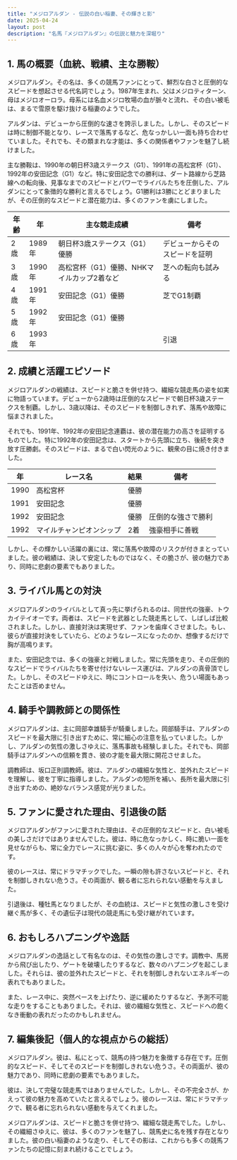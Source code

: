 ```yaml
---
title: "メジロアルダン - 伝説の白い稲妻、その輝きと影"
date: 2025-04-24
layout: post
description: "名馬『メジロアルダン』の伝説と魅力を深堀り"
---
```


## 1. 馬の概要（血統、戦績、主な勝鞍）

メジロアルダン。その名は、多くの競馬ファンにとって、鮮烈な白さと圧倒的なスピードを想起させる代名詞でしょう。1987年生まれ、父はメジロティターン、母はメジロオーロラ。母系には名血メジロ牧場の血が脈々と流れ、その白い被毛は、まるで雪原を駆け抜ける稲妻のようでした。

アルダンは、デビューから圧倒的な速さを誇示しました。しかし、そのスピードは時に制御不能となり、レースで落馬するなど、危なっかしい一面も持ち合わせていました。それでも、その類まれな才能は、多くの関係者やファンを魅了し続けました。

主な勝鞍は、1990年の朝日杯3歳ステークス（G1）、1991年の高松宮杯（G1）、1992年の安田記念（G1）など。特に安田記念での勝利は、ダート路線から芝路線への転向後、見事なまでのスピードとパワーでライバルたちを圧倒した、アルダンにとって象徴的な勝利と言えるでしょう。G1勝利は3勝にとどまりましたが、その圧倒的なスピードと潜在能力は、多くのファンを虜にしました。

| 年齢 | 年 | 主な競走成績 | 備考 |
|---|---|---|---|
| 2歳 | 1989年 | 朝日杯3歳ステークス（G1）優勝 | デビューからそのスピードを証明 |
| 3歳 | 1990年 | 高松宮杯（G1）優勝、NHKマイルカップ2着など | 芝への転向も試みる |
| 4歳 | 1991年 | 安田記念（G1）優勝 | 芝でG1制覇 |
| 5歳 | 1992年 | 安田記念（G1）優勝 |  |
| 6歳 | 1993年 |  |  引退 |


## 2. 成績と活躍エピソード

メジロアルダンの戦績は、スピードと脆さを併せ持つ、繊細な競走馬の姿を如実に物語っています。デビューから2歳時は圧倒的なスピードで朝日杯3歳ステークスを制覇。しかし、3歳以降は、そのスピードを制御しきれず、落馬や故障に悩まされました。

それでも、1991年、1992年の安田記念連覇は、彼の潜在能力の高さを証明するものでした。特に1992年の安田記念は、スタートから先頭に立ち、後続を突き放す圧勝劇。そのスピードは、まるで白い閃光のように、観衆の目に焼き付きました。

| 年 | レース名 | 結果 | 備考 |
|---|---|---|---|
| 1990 | 高松宮杯 | 優勝 |  |
| 1991 | 安田記念 | 優勝 |  |
| 1992 | 安田記念 | 優勝 | 圧倒的な強さで勝利 |
| 1992 | マイルチャンピオンシップ | 2着 | 強豪相手に善戦 |


しかし、その輝かしい活躍の裏には、常に落馬や故障のリスクが付きまとっていました。彼の戦績は、決して安定したものではなく、その脆さが、彼の魅力であり、同時に悲劇の要素でもありました。


## 3. ライバル馬との対決

メジロアルダンのライバルとして真っ先に挙げられるのは、同世代の強豪、トウカイテイオーです。両者は、スピードを武器とした競走馬として、しばしば比較されました。しかし、直接対決は実現せず、ファンを歯痒くさせました。もし、彼らが直接対決をしていたら、どのようなレースになったのか、想像するだけで胸が高鳴ります。

また、安田記念では、多くの強豪と対戦しました。常に先頭を走り、その圧倒的なスピードでライバルたちを寄せ付けないレース運びは、アルダンの真骨頂でした。しかし、そのスピードゆえに、時にコントロールを失い、危うい場面もあったことは否めません。


## 4. 騎手や調教師との関係性

メジロアルダンは、主に岡部幸雄騎手が騎乗しました。岡部騎手は、アルダンのスピードを最大限に引き出すために、常に細心の注意を払っていました。しかし、アルダンの気性の激しさゆえに、落馬事故も経験しました。それでも、岡部騎手はアルダンへの信頼を貫き、彼の才能を最大限に開花させました。

調教師は、坂口正則調教師。彼は、アルダンの繊細な気性と、並外れたスピードを理解し、彼を丁寧に指導しました。アルダンの短所を補い、長所を最大限に引き出すための、絶妙なバランス感覚が光りました。


## 5. ファンに愛された理由、引退後の話

メジロアルダンがファンに愛された理由は、その圧倒的なスピードと、白い被毛の美しさだけではありませんでした。彼は、時に危なっかしく、時に脆い一面を見せながらも、常に全力でレースに挑む姿に、多くの人々が心を奪われたのです。

彼のレースは、常にドラマチックでした。一瞬の隙も許さないスピードと、それを制御しきれない危うさ。その両面が、観る者に忘れられない感動を与えました。

引退後は、種牡馬となりましたが、その血統は、スピードと気性の激しさを受け継ぐ馬が多く、その遺伝子は現代の競走馬にも受け継がれています。


## 6. おもしろハプニングや逸話

メジロアルダンの逸話として有名なのは、その気性の激しさです。調教中、馬房から飛び出したり、ゲートを破壊したりするなど、数々のハプニングを起こしました。それらは、彼の並外れたスピードと、それを制御しきれないエネルギーの表れでもありました。

また、レース中に、突然ペースを上げたり、逆に緩めたりするなど、予測不可能な走りをすることもありました。それは、彼の繊細な気性と、スピードへの飽くなき衝動の表れだったのかもしれません。


## 7. 編集後記（個人的な視点からの総括）

メジロアルダン。彼は、私にとって、競馬の持つ魅力を象徴する存在です。圧倒的なスピード、そしてそのスピードを制御しきれない危うさ。その両面が、彼の魅力であり、同時に悲劇の要素でもありました。

彼は、決して完璧な競走馬ではありませんでした。しかし、その不完全さが、かえって彼の魅力を高めていたと言えるでしょう。彼のレースは、常にドラマチックで、観る者に忘れられない感動を与えてくれました。

メジロアルダンは、スピードと脆さを併せ持つ、繊細な競走馬でした。しかし、その繊細さゆえに、彼は、多くのファンを魅了し、競馬史に名を残す存在となりました。彼の白い稲妻のような走り、そしてその影は、これからも多くの競馬ファンたちの記憶に刻まれ続けることでしょう。
